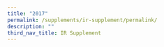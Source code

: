 ```yaml
---
title: "2017"
permalink: /supplements/ir-supplement/permalink/
description: ""
third_nav_title: IR Supplement
---
```

